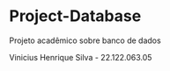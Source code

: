 # Project-Database
Projeto acadêmico sobre banco de dados 

Vinicius Henrique Silva - 22.122.063.05
